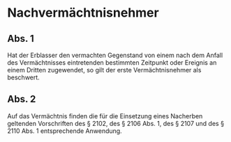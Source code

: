 # Nachvermächtnisnehmer



## Abs. 1

 Hat der Erblasser den vermachten Gegenstand von einem nach dem Anfall des Vermächtnisses eintretenden bestimmten Zeitpunkt oder Ereignis an einem Dritten zugewendet, so gilt der erste Vermächtnisnehmer als beschwert.

## Abs. 2

 Auf das Vermächtnis finden die für die Einsetzung eines Nacherben geltenden Vorschriften des § 2102, des § 2106 Abs. 1, des § 2107 und des § 2110 Abs. 1 entsprechende Anwendung. 

